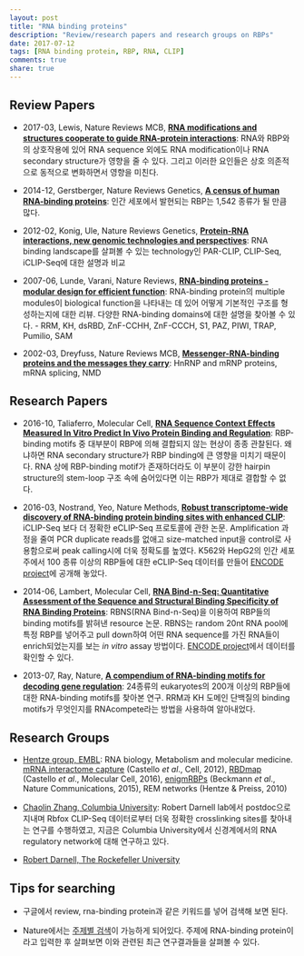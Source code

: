 ```yaml
---
layout: post
title: "RNA binding proteins"
description: "Review/research papers and research groups on RBPs"
date: 2017-07-12
tags: [RNA binding protein, RBP, RNA, CLIP]
comments: true
share: true
---
```



## Review Papers

* 2017-03, Lewis, Nature Reviews MCB, [**RNA modifications and structures cooperate to guide RNA-protein interactions**](https://www.nature.com/nrm/journal/v18/n3/full/nrm.2016.163.html): RNA와 RBP와의 상호작용에 있어 RNA sequence 외에도 RNA modification이나 RNA secondary structure가 영향을 줄 수 있다. 그리고 이러한 요인들은 상호 의존적으로 동적으로 변화하면서 영향을 미친다.

* 2014-12, Gerstberger, Nature Reviews Genetics, [**A census of human RNA-binding proteins**](https://www.nature.com/nrg/journal/v15/n12/abs/nrg3813.html): 인간 세포에서 발현되는 RBP는 1,542 종류가 될 만큼 많다.

* 2012-02, Konig, Ule, Nature Reviews Genetics, [**Protein-RNA interactions, new genomic technologies and perspectives**](https://www.nature.com/nrg/journal/v13/n2/full/nrg3141.html): RNA binding landscape를 살펴볼 수 있는 technology인 PAR-CLIP, CLIP-Seq, iCLIP-Seq에 대한 설명과 비교

* 2007-06, Lunde, Varani, Nature Reviews, [**RNA-binding proteins - modular design for efficient function**](http://www.nature.com/nrm/journal/v8/n6/abs/nrm2178.html): RNA-binding protein의 multiple modules이 biological function을 나타내는 데 있어 어떻게 기본적인 구조를 형성하는지에 대한 리뷰. 다양한 RNA-binding domains에 대한 설명을 찾아볼 수 있다. - RRM, KH, dsRBD, ZnF-CCHH, ZnF-CCCH, S1, PAZ, PIWI, TRAP, Pumilio, SAM

* 2002-03, Dreyfuss, Nature Reviews MCB, [**Messenger-RNA-binding proteins and the messages they carry**](http://www.nature.com/nrm/journal/v3/n3/full/nrm760.html): HnRNP and mRNP proteins, mRNA splicing, NMD


## Research Papers

* 2016-10, Taliaferro, Molecular Cell, [**RNA Sequence Context Effects Measured In Vitro Predict In Vivo Protein Binding and Regulation**](https://doi.org/10.1016/j.molcel.2016.08.035): RBP-binding motifs 중 대부분이 RBP에 의해 결합되지 않는 현상이 종종 관찰된다. 왜냐하면 RNA secondary structure가 RBP binding에 큰 영향을 미치기 때문이다. RNA 상에 RBP-binding motif가 존재하더라도 이 부분이 강한 hairpin structure의 stem-loop 구조 속에 숨어있다면 이는 RBP가 제대로 결합할 수 없다.

* 2016-03, Nostrand, Yeo, Nature Methods, [**Robust transcriptome-wide discovery of RNA-binding protein binding sites with enhanced CLIP**](http://www.nature.com/nmeth/journal/v13/n6/full/nmeth.3810.html): iCLIP-Seq 보다 더 정확한 eCLIP-Seq 프로토콜에 관한 논문. Amplification 과정을 줄여 PCR duplicate reads를 없애고 size-matched input을 control로 사용함으로써 peak calling시에 더욱 정확도를 높였다. K562와 HepG2의 인간 세포주에서 100 종류 이상의 RBP들에 대한 eCLIP-Seq 데이터를 만들어 [ENCODE project](https://www.encodeproject.org/matrix/?type=Experiment&assay_title=eCLIP&biosample_type=immortalized+cell+line)에 공개해 놓았다.

* 2014-06, Lambert, Molecular Cell, [**RNA Bind-n-Seq: Quantitative Assessment of the Sequence and Structural Binding Specificity of RNA Binding Proteins**](http://www.cell.com/molecular-cell/fulltext/S1097-2765(14)00327-X): RBNS(RNA Bind-n-Seq)을 이용하여 RBP들의 binding motifs를 밝혀낸 resource 논문. RBNS는 random 20nt RNA pool에 특정 RBP를 넣어주고 pull down하여 어떤 RNA sequence를 가진 RNA들이 enrich되었는지를 보는 *in vitro* assay 방법이다. [ENCODE project](https://www.encodeproject.org/search/?type=Experiment&assay_title=RNA+Bind-n-Seq&limit=all)에서 데이터를 확인할 수 있다.

* 2013-07, Ray, Nature, [**A compendium of RNA-binding motifs for decoding gene regulation**](https://www.nature.com/nature/journal/v499/n7457/full/nature12311.html): 24종류의 eukaryotes의 200개 이상의 RBP들에 대한 RNA-binding motifs를 찾아본 연구. RRM과 KH 도메인 단백질의 binding motifs가 무엇인지를 RNAcompete라는 방법을 사용하여 알아내었다.

Research Groups
-----

* [Hentze group, EMBL](https://www.embl.de/research/units/directors_research/hentze/): RNA biology, Metabolism and molecular medicine. [mRNA interactome capture](https://www.ncbi.nlm.nih.gov/pubmed/22658674) (Castello *et al*., Cell, 2012), [RBDmap](https://www.ncbi.nlm.nih.gov/pubmed/27453046) (Castello *et al*., Molecular Cell, 2016), [enigmRBPs](https://www.ncbi.nlm.nih.gov/pubmed/26632259) (Beckmann *et al*., Nature Communications, 2015), REM networks (Hentze & Preiss, 2010)

* [Chaolin Zhang, Columbia University](https://zhanglab.c2b2.columbia.edu): Robert Darnell lab에서 postdoc으로 지내며 Rbfox CLIP-Seq 데이터로부터 더욱 정확한 crosslinking sites를 찾아내는 연구를 수행하였고, 지금은 Columbia University에서 신경계에서의 RNA regulatory network에 대해 연구하고 있다. 

* [Robert Darnell, The Rockefeller University](http://lab.rockefeller.edu/darnell/)


Tips for searching
-----

* 구글에서 review, rna-binding protein과 같은 키워드를 넣어 검색해 보면 된다.

* Nature에서는 [주제별 검색](https://www.nature.com/subjects)이 가능하게 되어있다. 주제에 RNA-binding protein이라고 입력한 후 살펴보면 이와 관련된 최근 연구결과들을 살펴볼 수 있다.
